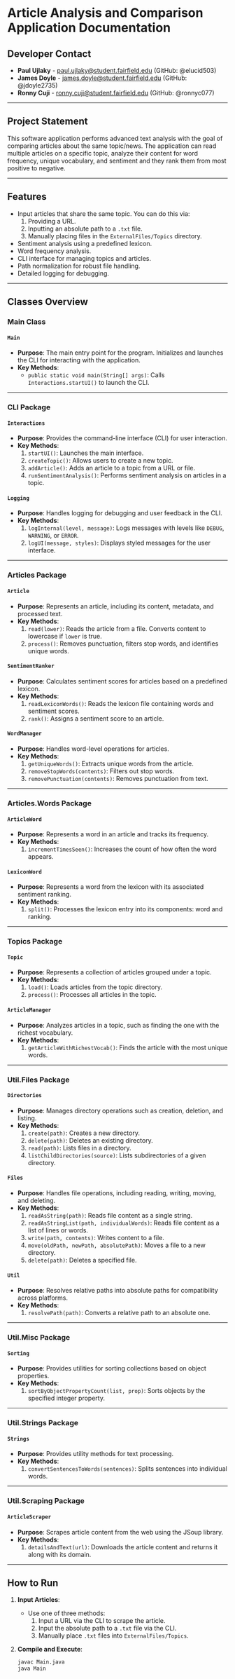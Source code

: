 # Article Analysis and Comparison Application Documentation

## Developer Contact
- **Paul Ujlaky** - paul.ujlaky@student.fairfield.edu (GitHub: @elucid503)
- **James Doyle** - james.doyle@student.fairfield.edu (GitHub: @jdoyle2735)
- **Ronny Cuji** - ronny.cuji@student.fairfield.edu (GitHub: @ronnyc077)

---

## Project Statement
This software application performs advanced text analysis with the goal of comparing articles about the same topic/news. The application can read multiple articles on a specific topic, analyze their content for word frequency, unique vocabulary, and sentiment and they rank them from most positive to negative.

---

## Features
- Input articles that share the same topic. You can do this via:
  1. Providing a URL.
  2. Inputting an absolute path to a `.txt` file.
  3. Manually placing files in the `ExternalFiles/Topics` directory.
- Sentiment analysis using a predefined lexicon.
- Word frequency analysis.
- CLI interface for managing topics and articles.
- Path normalization for robust file handling.
- Detailed logging for debugging.

---

## Classes Overview

### Main Class

#### **`Main`**
- **Purpose**: The main entry point for the program. Initializes and launches the CLI for interacting with the application.
- **Key Methods**:
  - `public static void main(String[] args)`: Calls `Interactions.startUI()` to launch the CLI.

---

### CLI Package

#### **`Interactions`**
- **Purpose**: Provides the command-line interface (CLI) for user interaction.
- **Key Methods**:
  1. `startUI()`: Launches the main interface.
  2. `createTopic()`: Allows users to create a new topic.
  3. `addArticle()`: Adds an article to a topic from a URL or file.
  4. `runSentimentAnalysis()`: Performs sentiment analysis on articles in a topic.

#### **`Logging`**
- **Purpose**: Handles logging for debugging and user feedback in the CLI.
- **Key Methods**:
  1. `logInternal(level, message)`: Logs messages with levels like `DEBUG`, `WARNING`, or `ERROR`.
  2. `logUI(message, styles)`: Displays styled messages for the user interface.

---

### Articles Package

#### **`Article`**
- **Purpose**: Represents an article, including its content, metadata, and processed text.
- **Key Methods**:
  1. `read(lower)`: Reads the article from a file. Converts content to lowercase if `lower` is true.
  2. `process()`: Removes punctuation, filters stop words, and identifies unique words.

#### **`SentimentRanker`**
- **Purpose**: Calculates sentiment scores for articles based on a predefined lexicon.
- **Key Methods**:
  1. `readLexiconWords()`: Reads the lexicon file containing words and sentiment scores.
  2. `rank()`: Assigns a sentiment score to an article.

#### **`WordManager`**
- **Purpose**: Handles word-level operations for articles.
- **Key Methods**:
  1. `getUniqueWords()`: Extracts unique words from the article.
  2. `removeStopWords(contents)`: Filters out stop words.
  3. `removePunctuation(contents)`: Removes punctuation from text.

---

### Articles.Words Package

#### **`ArticleWord`**
- **Purpose**: Represents a word in an article and tracks its frequency.
- **Key Methods**:
  1. `incrementTimesSeen()`: Increases the count of how often the word appears.

#### **`LexiconWord`**
- **Purpose**: Represents a word from the lexicon with its associated sentiment ranking.
- **Key Methods**:
  1. `split()`: Processes the lexicon entry into its components: word and ranking.

---

### Topics Package

#### **`Topic`**
- **Purpose**: Represents a collection of articles grouped under a topic.
- **Key Methods**:
  1. `load()`: Loads articles from the topic directory.
  2. `process()`: Processes all articles in the topic.

#### **`ArticleManager`**
- **Purpose**: Analyzes articles in a topic, such as finding the one with the richest vocabulary.
- **Key Methods**:
  1. `getArticleWithRichestVocab()`: Finds the article with the most unique words.

---

### Util.Files Package

#### **`Directories`**
- **Purpose**: Manages directory operations such as creation, deletion, and listing.
- **Key Methods**:
  1. `create(path)`: Creates a new directory.
  2. `delete(path)`: Deletes an existing directory.
  3. `read(path)`: Lists files in a directory.
  4. `listChildDirectories(source)`: Lists subdirectories of a given directory.

#### **`Files`**
- **Purpose**: Handles file operations, including reading, writing, moving, and deleting.
- **Key Methods**:
  1. `readAsString(path)`: Reads file content as a single string.
  2. `readAsStringList(path, individualWords)`: Reads file content as a list of lines or words.
  3. `write(path, contents)`: Writes content to a file.
  4. `move(oldPath, newPath, absolutePath)`: Moves a file to a new directory.
  5. `delete(path)`: Deletes a specified file.

#### **`Util`**
- **Purpose**: Resolves relative paths into absolute paths for compatibility across platforms.
- **Key Methods**:
  1. `resolvePath(path)`: Converts a relative path to an absolute one.

---

### Util.Misc Package

#### **`Sorting`**
- **Purpose**: Provides utilities for sorting collections based on object properties.
- **Key Methods**:
  1. `sortByObjectPropertyCount(list, prop)`: Sorts objects by the specified integer property.

---

### Util.Strings Package

#### **`Strings`**
- **Purpose**: Provides utility methods for text processing.
- **Key Methods**:
  1. `convertSentencesToWords(sentences)`: Splits sentences into individual words.

---

### Util.Scraping Package

#### **`ArticleScraper`**
- **Purpose**: Scrapes article content from the web using the JSoup library.
- **Key Methods**:
  1. `detailsAndText(url)`: Downloads the article content and returns it along with its domain.

---

## How to Run

1. **Input Articles**:
   - Use one of three methods:
     1. Input a URL via the CLI to scrape the article.
     2. Input the absolute path to a `.txt` file via the CLI.
     3. Manually place `.txt` files into `ExternalFiles/Topics`.

2. **Compile and Execute**:
   ```bash
   javac Main.java
   java Main

